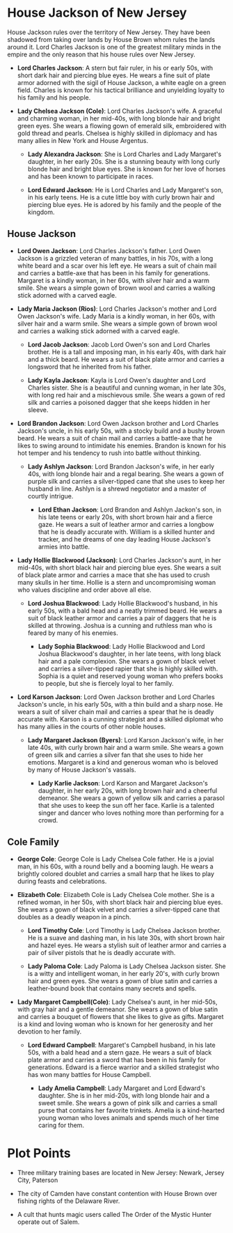 # House Jackson of New Jersey

House Jackson rules over the territory of New Jersey.  They have been shadowed from taking over lands by House Brown whom rules the lands around it.  Lord Charles Jackson is one of the greatest military minds in the empire and the only reason that his house rules over New Jersey.

- **Lord Charles Jackson**: A stern but fair ruler, in his or early 50s, with short dark hair and piercing blue eyes. He wears a fine suit of plate armor adorned with the sigil of House Jackson, a white eagle on a green field. Charles is known for his tactical brilliance and unyielding loyalty to his family and his people.

- **Lady Chelsea Jackson (Cole)**:  Lord Charles Jackson's wife.  A graceful and charming woman, in her mid-40s, with long blonde hair and bright green eyes. She wears a flowing gown of emerald silk, embroidered with gold thread and pearls. Chelsea is highly skilled in diplomacy and has many allies in New York and House Argentus.

  - **Lady Alexandra Jackson**: She is Lord Charles and Lady Margaret's daughter, in her early 20s. She is a stunning beauty with long curly blonde hair and bright blue eyes. She is known for her love of horses and has been known to participate in races.

  - **Lord Edward Jackson**: He is Lord Charles and Lady Margaret's son, in his early teens. He is a cute little boy with curly brown hair and piercing blue eyes. He is adored by his family and the people of the kingdom.

## House Jackson

- **Lord Owen Jackson**:  Lord Charles Jackson's father.  Lord Owen Jackson is a grizzled veteran of many battles, in his 70s, with a long white beard and a scar over his left eye. He wears a suit of chain mail and carries a battle-axe that has been in his family for generations. Margaret is a kindly woman, in her 60s, with silver hair and a warm smile. She wears a simple gown of brown wool and carries a walking stick adorned with a carved eagle.

-  **Lady Maria Jackson (Rios)**: Lord Charles Jackson's mother and Lord Owen Jackson's wife.  Lady Maria is a kindly woman, in her 60s, with silver hair and a warm smile. She wears a simple gown of brown wool and carries a walking stick adorned with a carved eagle.

   - **Lord Jacob Jackson**:  Jacob Lord Owen's son and Lord Charles brother.  He is a tall and imposing man, in his early 40s, with dark hair and a thick beard. He wears a suit of black plate armor and carries a longsword that he inherited from his father. 

   - **Lady Kayla Jackson**:  Kayla is Lord Owen's daughter and Lord Charles sister.  She is a beautiful and cunning woman, in her late 30s, with long red hair and a mischievous smile. She wears a gown of red silk and carries a poisoned dagger that she keeps hidden in her sleeve.

- **Lord Brandon Jackson**: Lord Owen Jackson brother and Lord Charles Jackson's uncle, in his early 50s, with a stocky build and a bushy brown beard. He wears a suit of chain mail and carries a battle-axe that he likes to swing around to intimidate his enemies. Brandon is known for his hot temper and his tendency to rush into battle without thinking.

  - **Lady Ashlyn Jackson**: Lord Brandon Jackson's wife, in her early 40s, with long blonde hair and a regal bearing. She wears a gown of purple silk and carries a silver-tipped cane that she uses to keep her husband in line. Ashlyn is a shrewd negotiator and a master of courtly intrigue.

    - **Lord Ethan Jackson**: Lord Brandon and Ashlyn Jackon's son, in his late teens or early 20s, with short brown hair and a fierce gaze. He wears a suit of leather armor and carries a longbow that he is deadly accurate with. William is a skilled hunter and tracker, and he dreams of one day leading House Jackson's armies into battle.

 - **Lady Hollie Blackwood (Jackson)**: Lord Charles Jackson's aunt, in her mid-40s, with short black hair and piercing blue eyes. She wears a suit of black plate armor and carries a mace that she has used to crush many skulls in her time. Hollie is a stern and uncompromising woman who values discipline and order above all else.

    - **Lord Joshua Blackwood**: Lady Hollie Blackwood's husband, in his early 50s, with a bald head and a neatly trimmed beard. He wears a suit of black leather armor and carries a pair of daggers that he is skilled at throwing. Joshua is a cunning and ruthless man who is feared by many of his enemies.

      - **Lady Sophia Blackwood**: Lady Hollie Blackwood and Lord Joshua Blackwood's daughter, in her late teens, with long black hair and a pale  complexion. She wears a gown of black velvet and carries a silver-tipped rapier that she is highly skilled with. Sophia is a quiet and    reserved young woman who prefers books to people, but she is fiercely loyal to her family.

- **Lord Karson Jackson**: Lord Owen Jackson brother and Lord Charles Jackson's uncle, in his early 50s, with a thin build and a sharp nose. He wears a suit of silver chain mail and carries a spear that he is deadly accurate with. Karson is a cunning strategist and a skilled diplomat who has many allies in the courts of other noble houses.

  - **Lady Margaret Jackson (Byers)**: Lord Karson Jackson's wife, in her late 40s, with curly brown hair and a warm smile. She wears a gown of green silk and carries a silver fan that she uses to hide her emotions. Margaret is a kind and generous woman who is beloved by many of House Jackson's vassals.

    - **Lady Karlie Jackson**: Lord Karson and Margaret Jackson's daughter, in her early 20s, with long brown hair and a cheerful demeanor. She wears a gown of yellow silk and carries a parasol that she uses to keep the sun off her face. Karlie is a talented singer and dancer who loves nothing more than performing for a crowd.


## Cole Family

- **George Cole**:  George Cole is Lady Chelsea Cole father.  He is a jovial man, in his 60s, with a round belly and a booming laugh. He wears a brightly colored doublet and carries a small harp that he likes to play during feasts and celebrations. 

- **Elizabeth Cole**:  Elizabeth Cole is Lady Chelsea Cole mother.  She is a refined woman, in her 50s, with short black hair and piercing blue eyes. She wears a gown of black velvet and carries a silver-tipped cane that doubles as a deadly weapon in a pinch.

  - **Lord Timothy Cole**:  Lord Timothy is Lady Chelsea Jackson brother.  He is a suave and dashing man, in his late 30s, with short brown hair and hazel eyes. He wears a stylish suit of leather armor and carries a pair of silver pistols that he is deadly accurate with. 

  - **Lady Paloma Cole**: Lady Paloma is Lady Chelsea Jackson sister.  She is a witty and intelligent woman, in her early 20's, with curly brown hair and green eyes. She wears a gown of blue satin and carries a leather-bound book that contains many secrets and spells.

- **Lady Margaret Campbell(Cole)**: Lady Chelsea's aunt, in her mid-50s, with gray hair and a gentle demeanor. She wears a gown of blue satin and carries a bouquet of flowers that she likes to give as gifts. Margaret is a kind and loving woman who is known for her generosity and her devotion to her family.

  - **Lord Edward Campbell**: Margaret's Campbell husband, in his late 50s, with a bald head and a stern gaze. He wears a suit of black plate armor and carries a sword that has been in his family for generations. Edward is a fierce warrior and a skilled strategist who has won many battles for House Campbell.

    - **Lady Amelia Campbell**: Lady Margaret and Lord Edward's daughter.  She is in her mid-20s, with long blonde hair and a sweet smile. She wears a gown of pink silk and carries a small purse that contains her favorite trinkets. Amelia is a kind-hearted young woman who loves animals and spends much of her time caring for them.

# Plot Points

- Three military training bases are located in New Jersey: Newark, Jersey City, Paterson

- The city of Camden have constant contention with House Brown over fishing rights of the Delaware River.

- A cult that hunts magic users called The Order of the Mystic Hunter operate out of Salem.  

